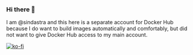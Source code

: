 ### Hi there 👋

I am @sindastra and this here is a separate account for Docker Hub because I do want to build images automatically and comfortably, but did not want to give Docker Hub access to my main account.

[![ko-fi](https://www.ko-fi.com/img/githubbutton_sm.svg)](https://ko-fi.com/W7W215OZB)

<!--
**sindastra-docker/sindastra-docker** is a ✨ _special_ ✨ repository because its `README.md` (this file) appears on your GitHub profile.

Here are some ideas to get you started:

- 🔭 I’m currently working on ...
- 🌱 I’m currently learning ...
- 👯 I’m looking to collaborate on ...
- 🤔 I’m looking for help with ...
- 💬 Ask me about ...
- 📫 How to reach me: ...
- 😄 Pronouns: ...
- ⚡ Fun fact: ...
-->
